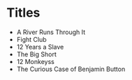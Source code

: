 # Titles

- A River Runs Through It
- Fight Club
- 12 Years a Slave
- The Big Short
- 12 Monkeyss
- The Curious Case of Benjamin Button